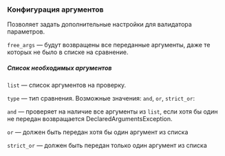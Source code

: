 ### Конфигурация аргументов

Позволяет задать дополнительные настройки для валидатора параметров.

`free_args` — будут возвращены все переданные аргументы, даже те которых не было в списке на сравнение.

##### Список необходимых аргументов

`list` — список аргументов на проверку.

`type` — тип сравнения. Возможные значения: `and`, `or`, `strict_or`:

`and` — проверяет на наличие все аргументы из `list`, если хотя бы один не передан возвращается DeclaredArgumentsException.

`or` — должен быть передан хотя бы один аргумент из списка

`strict_or` — должен быть передан только один аргумент из списка
